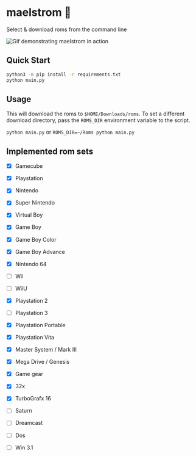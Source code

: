 # maelstrom 🌊

Select & download roms from the command line

![Gif demonstrating maelstrom in action](https://raw.githubusercontent.com/devnoot/maelstrom/main/demo.gif)


## Quick Start

```bash
python3 -m pip install -r requirements.txt
python main.py
```

## Usage

This will download the roms to `$HOME/Downloads/roms`. To set a different download directory, pass the `ROMS_DIR` environment variable to the script.

`python main.py` or `ROMS_DIR=~/Roms python main.py`

## Implemented rom sets

- [x] Gamecube

- [x] Playstation

- [x] Nintendo

- [x] Super Nintendo

- [x] Virtual Boy

- [x] Game Boy

- [x] Game Boy Color

- [x] Game Boy Advance

- [x] Nintendo 64

- [ ] Wii

- [ ] WiiU

- [x] Playstation 2

- [ ] Playstation 3

- [x] Playstation Portable

- [x] Playstation Vita

- [x] Master System / Mark III

- [x] Mega Drive / Genesis

- [x] Game gear

- [x] 32x

- [x] TurboGrafx 16

- [ ] Saturn

- [ ] Dreamcast

- [ ] Dos

- [ ] Win 3.1

